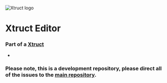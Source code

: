 ![Xtruct logo](https://cdn.discordapp.com/attachments/276347001980059659/276752307020890113/xtruct-logo2-1.png)
# Xtruct Editor
### Part of a [Xtruct](https://github.com/Xtruct/Xtruct)
-
### Please note, this is a development repository, please direct all of the issues to the [main repository](https://github.com/Xtruct/Xtruct/issues).
